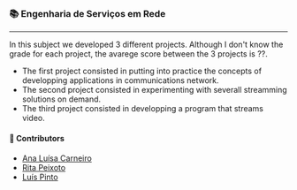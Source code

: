 ### :books: Engenharia de Serviços em Rede
***
In this subject we developed 3 different projects. Although I don't know the grade for each project, the avarege score between the 3 projects is ??.

- The first project consisted in putting into practice the concepts of developping applications in communications network.
- The second project consisted in experimenting with severall streamming solutions on demand.
- The third project consisted in developping a program that streams video.

#### :handshake: Contributors 
- [Ana Luísa Carneiro](https://github.com/Analucar)
- [Rita Peixoto](https://github.com/rita-peixoto)
- [Luís Pinto](https://github.com/L-Pinto)

